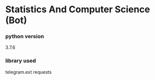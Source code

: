 # Statistics And Computer Science (Bot)

### python version
3.7.6
### library used
telegram.ext
requests

